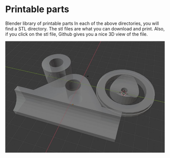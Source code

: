 # Printable parts
Blender library of printable parts
In each of the above directories, you will find a STL directory.  The stl files are what you can download and print.  Also, if you click on the stl file, Github gives you a nice 3D view of the file.

![alt text](https://github.com/WillWelker/3d-print/blob/master/robot-parts/images/pvc-parts.jpg "Parts")

